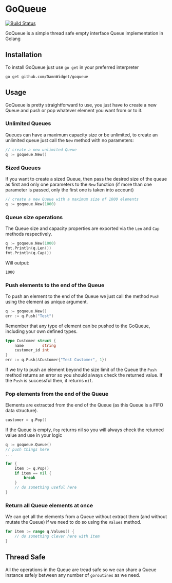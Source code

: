 # GoQueue

[![Build Status](https://travis-ci.org/DamnWidget/goqueue.png)](https://travis-ci.org/DamnWidget/sublime-text)

GoQueue is a simple thread safe empty interface Queue implementation in Golang

## Installation

To install GoQueue just use `go get` in your preferred interpreter

`go get github.com/DamnWidget/goqueue`

## Usage

GoQueue is pretty straightforward to use, you just have to create a new Queue
and push or pop whatever element you want from or to it.

### Unlimited Queues

Queues can have a maximum capacity size or be unlimited, to create an unlimited
queue just call the `New` method with no parameters:

```go
// create a new unlimited Queue
q := goqueue.New()
```

### Sized Queues

If you want to create a sized Queue, then pass the desired size of the queue as
first and only one parameters to the `New` function (if more than one parameter
is passed, only the first one is taken into account)

```go
// create a new Queue with a maximum size of 1000 elements
q := goqueue.New(1000)
```

### Queue size operations

The Queue size and capacity properties are exported via the `Len` and `Cap`
methods respectively.

```go
q := goqueue.New(1000)
fmt.Println(q.Len())
fmt.Println(q.Cap())
```
Will output:

```0
1000
```

### Push elements to the end of the Queue

To push an element to the end of the Queue we just call the method `Push` using
the element as unique argument.

```go
q := goqueue.New()
err := q.Push("Test")
```

Remember that any type of element can be pushed to the GoQueue, including your
own defined types.

```go
type Customer struct {
    name        string
    customer_id int
}
err := q.Push(&Customer{"Test Customer", 1})
```

If we try to push an element beyond the size limit of the Queue the `Push`
method returns an error so you should always check the returned value. If
the `Push` is successful then, it returns `nil`.

### Pop elements from the end of the Queue

Elements are extracted from the end of the Queue (as this Queue is a FIFO data
structure).

```go
customer = q.Pop()
```

If the Queue is empty, `Pop` returns nil so you will always check the returned
value and use in your logic

```go
q := goqueue.Queue()
// push things here
...

for {
    item := q.Pop()
    if item == nil {
        break
    }
    // do something useful here
}
```

### Return all Queue elements at once

We can get all the elements from a Queue without extract them (and without
mutate the Queue) if we need to do so using the `Values` method.

```go
for item := range q.Values() {
    // do something clever here with item
}
```

## Thread Safe

All the operations in the Queue are tread safe so we can share a Queue
instance safely between any number of `goroutines` as we need.
